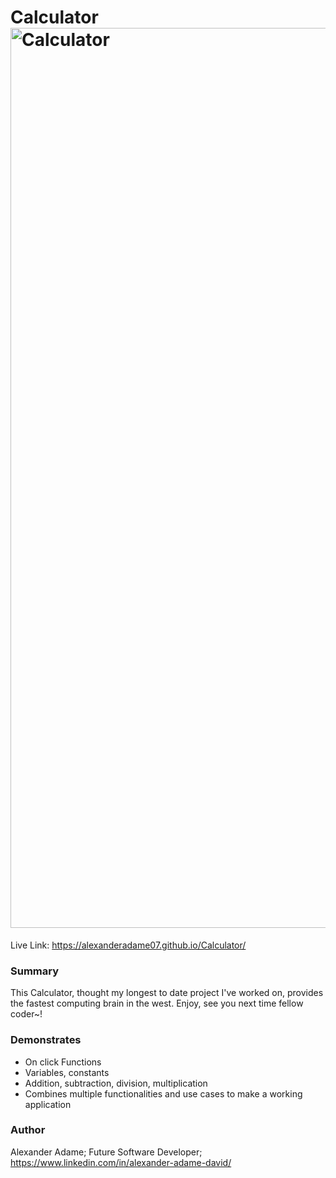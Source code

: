 # Calculator<img width="1440" alt="Calculator" src="https://user-images.githubusercontent.com/110954253/208589370-e37e504a-5430-427d-b848-0b35f2a2f381.png">


Live Link: https://alexanderadame07.github.io/Calculator/

### Summary 
This Calculator, thought my longest to date project I've worked on, provides the fastest computing brain in the west. Enjoy, see you next time fellow coder~!


### Demonstrates
- On click Functions
- Variables, constants
- Addition, subtraction, division, multiplication
- Combines multiple functionalities and use cases to make a working application


### Author 
Alexander Adame; Future Software Developer; https://www.linkedin.com/in/alexander-adame-david/
